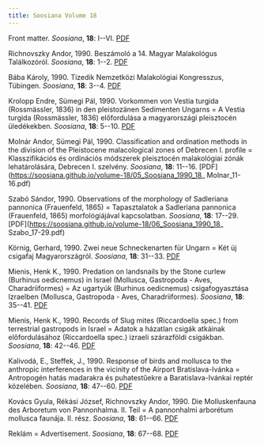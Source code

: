 ```yaml
---
title: Soosiana Volume 18
---
```




Front matter. _Soosiana_, **18**: I--VI. [PDF](https://soosiana.github.io/volume-18/01_Soosiana_1990_18_I-VI.pdf)


Richnovszky Andor, 1990. Beszámoló a 14. Magyar Malakológus Találkozóról. _Soosiana_, **18**: 1--2. [PDF](https://soosiana.github.io/volume-18/02_Soosiana_1990_18_Richnovszky_1-2.pdf)


Bába Károly, 1990. Tizedik Nemzetközi Malakológiai Kongresszus, Tübingen. _Soosiana_, **18**: 3--4. [PDF](https://soosiana.github.io/volume-18/03_Soosiana_1990_18_Baba_3-4.pdf)


Krolopp Endre, Sümegi Pál, 1990. Vorkommen von Vestia turgida (Rossmässler, 1836) in den pleistozänen Sedimenten Ungarns = A Vestia turgida (Rossmässler, 1836) előfordulása a magyarországi pleisztocén üledékekben. _Soosiana_, **18**: 5--10. [PDF](https://soosiana.github.io/volume-18/04_Soosiana_1990_18_Krolopp_5-10.pdf)


Molnár Andor, Sümegi Pál, 1990. Classification and ordination methods in the division of the Pleistocene malacological zones of Debrecen I. profile = Klasszifikációs és ordinációs módszerek pleisztocén malakológiai zónák lehatárolására, Debrecen I. szelvény. _Soosiana_, **18**: 11--16. [PDF](https://soosiana.github.io/volume-18/05_Soosiana_1990_18_ Molnar_11-16.pdf)


Szabó Sándor, 1990. Observations of the morphology of Sadleriana pannonica (Frauenfeld, 1865) = Tapasztalatok a Sadleriana pannonica (Frauenfeld, 1865) morfológiájával kapcsolatban. _Soosiana_, **18**: 17--29. [PDF](https://soosiana.github.io/volume-18/06_Soosiana_1990_18_ Szabo_17-29.pdf)


Körnig, Gerhard, 1990. Zwei neue Schneckenarten für Ungarn = Két új csigafaj Magyarországról. _Soosiana_, **18**: 31--33. [PDF](https://soosiana.github.io/volume-18/07_Soosiana_1990_18_Kornig_31-33.pdf)


Mienis, Henk K., 1990. Predation on landsnails by the Stone curlew (Burhinus oedicnemus) in Israel (Mollusca, Gastropoda - Aves, Charadriiformes) = Az ugartyúk (Burhinus oedicnemus) csigafogyasztása Izraelben (Mollusca, Gastropoda - Aves, Charadriiformes). _Soosiana_, **18**: 35--41. [PDF](https://soosiana.github.io/volume-18/08_Soosiana_1990_18_Mienis_35-41.pdf)


Mienis, Henk K., 1990. Records of Slug mites (Riccardoella spec.) from terrestrial gastropods in Israel = Adatok a házatlan csigák atkáinak előfordulásához (Riccardoella spec.) izraeli szárazföldi csigákban. _Soosiana_, **18**: 42--46. [PDF](https://soosiana.github.io/volume-18/09_Soosiana_1990_18_Mienis_42-46.pdf)


Kalivodá, E., Steffek, J., 1990. Response of birds and mollusca to the anthropic interferences in the vicinity of the Airport Bratislava-Ivánka = Antropogén hatás madarakra és puhatestűekre a Baratislava-Ivánkai reptér közelében. _Soosiana_, **18**: 47--60. [PDF](https://soosiana.github.io/volume-18/10_Soosiana_1990_18_Kalivoda_47-60.pdf)


Kovács Gyula, Rékási József, Richnovszky Andor, 1990. Die Molluskenfauna des Arboretum von Pannonhalma. II. Teil = A pannonhalmi arborétum mollusca faunája. II. rész. _Soosiana_, **18**: 61--66. [PDF](https://soosiana.github.io/volume-18/11_Soosiana_1990_18_Kovacs_61-66.pdf)


Reklám = Advertisement. _Soosiana_, **18**: 67--68. [PDF](https://soosiana.github.io/volume-18/12_Soosiana_1990_18_Reklam_67-68.pdf)




